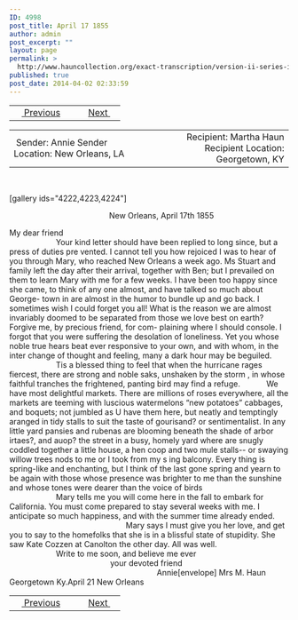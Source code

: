 ```yaml
---
ID: 4998
post_title: April 17 1855
author: admin
post_excerpt: ""
layout: page
permalink: >
  http://www.hauncollection.org/exact-transcription/version-ii-series-ii/april-17-1855/
published: true
post_date: 2014-04-02 02:33:59
---
```

<table style="width: 100%;" align="center">
<tbody>
<tr>
<td width="50%"> <a href="http://www.hauncollection.org/version-2/version-ii-series-ii/april-11-1855/"><img src="https://lh3.googleusercontent.com/-EFJpxxNiPNw/VqgtWBCZrMI/AAAAAAAAAFU/WfY4lPFWWkg/s800-Ic42/Soeb-Plain-Arrows-8-10px.png" alt="" width="10" height="10" /> Previous</a></td>
<td style="text-align: right;"><a href="http://www.hauncollection.org/version-2/version-ii-series-ii/september-4-1855/">Next <img src="https://lh3.googleusercontent.com/-67k0cYlpXHw/VqgtWKz1MXI/AAAAAAAAAFU/k9PW_Piyurk/s800-Ic42/Soeb-Plain-Arrows-5-10px.png" alt="" width="10" height="10" /></a></td>
</tr>
</tbody>
</table>
<table style="width: 100%;" align="center">
<tbody>
<tr>
<td width="50%"> Sender: Annie
Sender Location: New Orleans, LA</td>
<td style="text-align: right;">Recipient: Martha Haun
Recipient Location: Georgetown, KY</td>
</tr>
</tbody>
</table>
&nbsp;

[gallery ids="4222,4223,4224"]
<p style="padding-left: 180px;">New Orleans, April 17th 1855</p>
My dear friend
<div style="text-indent: 6em;">Your kind letter should have
been replied to long since, but a press of duties pre
vented. I cannot tell you how rejoiced I was to hear
of you through Mary, who reached New Orleans a
week ago. Ms Stuart and family left the day after
their arrival, together with Ben; but I prevailed on
them to learn Mary with me for a few weeks. I have
been too happy since she came, to think of any one
almost, and have talked so much about George-
town in are almost in the humor to bundle up
and go back. I sometimes wish I could forget you
all! What is the reason we are almost invariably
doomed to be separated from those we love best on
earth? Forgive me, by precious friend, for com-
plaining where I should console. I forgot that you
were suffering the desolation of loneliness. Yet you
whose noble true hears beat ever responsive to your
own, and with whom, in the inter change of thought
and feeling, many a dark hour may be beguiled.
<div style="text-indent: 6em;">Tis a blessed thing to feel that when the
hurricane rages fiercest, there are strong and noble
saks, unshaken by the storm , in whose faithful
tranches the frightened, panting bird may find
a refuge.            We have most delightful
markets. There are millions of roses everywhere, all
the markets are teeming with luscious watermelons
“new potatoes” cabbages, and boquets; not jumbled
as U have them here, but neatly and temptingly
aranged in tidy stalls to suit the taste of
gourisand? or sentimentalist. In any little yard
pansies and rubenas are blooming beneath the
shade of arbor irtaes?, and auop? the street in
a busy, homely yard where are snugly coddled
together a little house, a hen coop and two mule
stalls-- or swaying willow trees nods to me or I took
from my s ing balcony. Every thing is spring-like
and enchanting, but I think of the last gone
spring and yearn to be again with those whose
presence was brighter to me than the sunshine
and whose tones were dearer than the voice of birds
<div style="text-indent: 6em;">Mary tells me you will come
here in the fall to embark for California. You
must come prepared to stay several weeks with
me. I anticipate so much happiness, and with
the summer time already ended.
<div style="text-indent: 15em;">Mary says I
must give you her love, and get you to say to the
homefolks that she is in a blissful state of stupidity.
She saw Kate Cozzen at Canolton the other day. All
was well.</div>
<div style="text-indent: 6em;">Write to me soon, and believe me ever</div>
<div style="text-indent: 13em;">your devoted friend</div>
<div style="text-indent: 19em;">Annie[envelope]
Mrs M. Haun
Georgetown
Ky.April 21 New Orleans</div>
</div>
</div>
<table style="width: 100%;" align="center">
<tbody>
<tr>
<td width="50%"> <a href="http://www.hauncollection.org/version-2/version-ii-series-ii/april-11-1855/"><img src="https://lh3.googleusercontent.com/-EFJpxxNiPNw/VqgtWBCZrMI/AAAAAAAAAFU/WfY4lPFWWkg/s800-Ic42/Soeb-Plain-Arrows-8-10px.png" alt="" width="10" height="10" /> Previous</a></td>
<td style="text-align: right;"><a href="http://www.hauncollection.org/version-2/version-ii-series-ii/september-4-1855/">Next <img src="https://lh3.googleusercontent.com/-67k0cYlpXHw/VqgtWKz1MXI/AAAAAAAAAFU/k9PW_Piyurk/s800-Ic42/Soeb-Plain-Arrows-5-10px.png" alt="" width="10" height="10" /></a></td>
</tr>
</tbody>
</table>